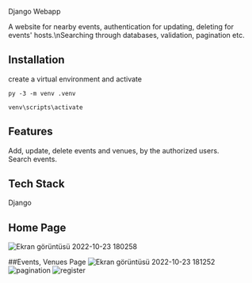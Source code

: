 
Django Webapp

A website for nearby events, authentication for updating, deleting for events' hosts.\nSearching through databases, validation, pagination etc.


## Installation

create a virtual environment and activate

    py -3 -m venv .venv

    venv\scripts\activate


## Features

Add, update, delete events and venues, by the authorized users. <br/>
Search events.
## Tech Stack
Django

## Home Page
![Ekran görüntüsü 2022-10-23 180258](https://user-images.githubusercontent.com/96862833/197399937-40de19d5-66c4-4d2c-a573-b25ead5325b9.png)

##Events, Venues Page
![Ekran görüntüsü 2022-10-23 181252](https://user-images.githubusercontent.com/96862833/197400167-06e47ce7-38a0-46c4-94dc-2525e8e0f9bf.png)
![pagination](https://user-images.githubusercontent.com/96862833/197400169-ae80baac-bb9f-459c-ac73-c173de362ead.png)
![register](https://user-images.githubusercontent.com/96862833/197400172-2378b141-c134-4a8f-ab9c-d7d3acc68512.png)
